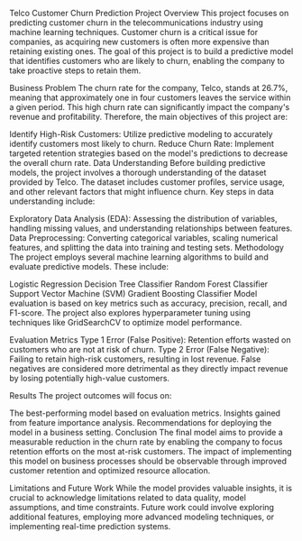 Telco Customer Churn Prediction
Project Overview
This project focuses on predicting customer churn in the telecommunications industry using machine learning techniques. Customer churn is a critical issue for companies, as acquiring new customers is often more expensive than retaining existing ones. The goal of this project is to build a predictive model that identifies customers who are likely to churn, enabling the company to take proactive steps to retain them.

Business Problem
The churn rate for the company, Telco, stands at 26.7%, meaning that approximately one in four customers leaves the service within a given period. This high churn rate can significantly impact the company's revenue and profitability. Therefore, the main objectives of this project are:

Identify High-Risk Customers: Utilize predictive modeling to accurately identify customers most likely to churn.
Reduce Churn Rate: Implement targeted retention strategies based on the model's predictions to decrease the overall churn rate.
Data Understanding
Before building predictive models, the project involves a thorough understanding of the dataset provided by Telco. The dataset includes customer profiles, service usage, and other relevant factors that might influence churn. Key steps in data understanding include:

Exploratory Data Analysis (EDA): Assessing the distribution of variables, handling missing values, and understanding relationships between features.
Data Preprocessing: Converting categorical variables, scaling numerical features, and splitting the data into training and testing sets.
Methodology
The project employs several machine learning algorithms to build and evaluate predictive models. These include:

Logistic Regression
Decision Tree Classifier
Random Forest Classifier
Support Vector Machine (SVM)
Gradient Boosting Classifier
Model evaluation is based on key metrics such as accuracy, precision, recall, and F1-score. The project also explores hyperparameter tuning using techniques like GridSearchCV to optimize model performance.

Evaluation Metrics
Type 1 Error (False Positive): Retention efforts wasted on customers who are not at risk of churn.
Type 2 Error (False Negative): Failing to retain high-risk customers, resulting in lost revenue.
False negatives are considered more detrimental as they directly impact revenue by losing potentially high-value customers.

Results
The project outcomes will focus on:

The best-performing model based on evaluation metrics.
Insights gained from feature importance analysis.
Recommendations for deploying the model in a business setting.
Conclusion
The final model aims to provide a measurable reduction in the churn rate by enabling the company to focus retention efforts on the most at-risk customers. The impact of implementing this model on business processes should be observable through improved customer retention and optimized resource allocation.

Limitations and Future Work
While the model provides valuable insights, it is crucial to acknowledge limitations related to data quality, model assumptions, and time constraints. Future work could involve exploring additional features, employing more advanced modeling techniques, or implementing real-time prediction systems.
